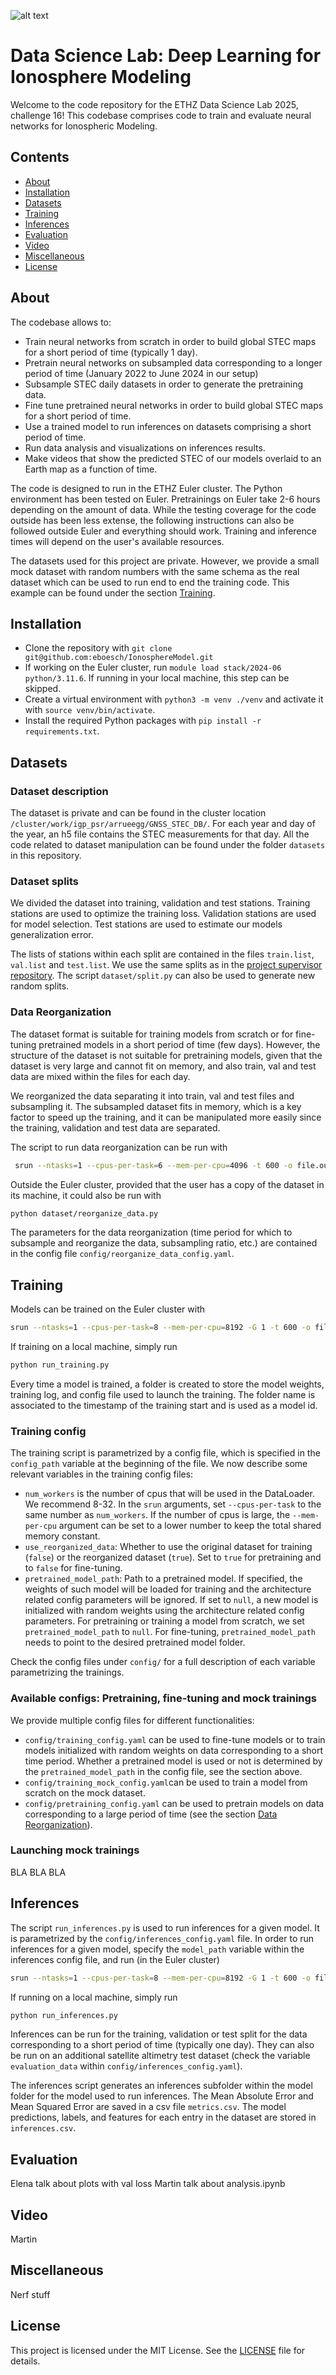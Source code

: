 ![alt text](video/ionosphere.png)


# Data Science Lab: Deep Learning for Ionosphere Modeling

Welcome to the code repository for the ETHZ Data Science Lab 2025, challenge 16! This codebase comprises code to train and evaluate neural networks for Ionospheric Modeling.

## Contents

- [About](#about)
- [Installation](#installation)
- [Datasets](#datasets)
- [Training](#training)
- [Inferences](#inferences)
- [Evaluation](#evaluation)
- [Video](#video)
- [Miscellaneous](#miscellaneous)
- [License](#license)


## About
The codebase allows to:
- Train neural networks from scratch in order to build global STEC maps for a short period of time (typically 1 day).
- Pretrain neural networks on subsampled data corresponding to a longer period of time (January 2022 to June 2024 in our setup)
- Subsample STEC daily datasets in order to generate the pretraining data.
- Fine tune pretrained neural networks in order to build global STEC maps for a short period of time.
- Use a trained model to run inferences on datasets comprising a short period of time.
- Run data analysis and visualizations on inferences results.
- Make videos that show the predicted STEC of our models overlaid to an Earth map as a function of time.

The code is designed to run in the ETHZ Euler cluster. The Python environment has been tested on Euler. Pretrainings on Euler take 2-6 hours depending on the amount of data. While the testing coverage for the code outside has been less extense, the following instructions can also be followed outside Euler and everything should work. Training and inference times will depend on the user's available resources.

The datasets used for this project are private. However, we provide a small mock dataset with random numbers with the same schema as the real dataset which can be used to run end to end the training code. This example can be found under the section [Training](#training).

## Installation
- Clone the repository with `git clone git@github.com:eboesch/IonosphereModel.git`
- If working on the Euler cluster, run `module load stack/2024-06 python/3.11.6`. If running in your local machine, this step can be skipped.
- Create a virtual environment with `python3 -m venv ./venv` and activate it with `source venv/bin/activate`.
- Install the required Python packages with `pip install -r requirements.txt`.

## Datasets

### Dataset description
The dataset is private and can be found in the cluster location `/cluster/work/igp_psr/arrueegg/GNSS_STEC_DB/`. For each year and day of the year, an h5 file contains the STEC measurements for that day. All the code related to dataset manipulation can be found under the folder `datasets` in this repository.

### Dataset splits
We divided the dataset into training, validation and test stations. Training stations are used to optimize the training loss. Validation stations are used for model selection. Test stations are used to estimate our models generalization error. 

The lists of stations within each split are contained in the files `train.list`, `val.list` and `test.list`. We use the same splits as in the [project supervisor repository](https://github.com/arrueegg/STEC_pretrained/tree/main). The script `dataset/split.py` can also be used to generate new random splits.

### Data Reorganization
The dataset format is suitable for training models from scratch or for fine-tuning pretrained models in a short period of time (few days). However, the structure of the dataset is not suitable for pretraining models, given that the dataset is very large and cannot fit on memory, and also train, val and test data are mixed within the files for each day.

We reorganized the data separating it into train, val and test files and subsampling it. The subsampled dataset fits in memory, which is a key factor to speed up the training, and it can be manipulated more easily since the training, validation and test data are separated.

The script to run data reorganization can be run with
```bash
 srun --ntasks=1 --cpus-per-task=6 --mem-per-cpu=4096 -t 600 -o file.out -e file.err python dataset/reorganize_data.py &
```
Outside the Euler cluster, provided that the user has a copy of the dataset in its machine, it could also be run with
```bash
python dataset/reorganize_data.py
```
The parameters for the data reorganization (time period for which to subsample and reorganize the data, subsampling ratio, etc.) are contained in the config file `config/reorganize_data_config.yaml`.

## Training

Models can be trained on the Euler cluster with
```bash
srun --ntasks=1 --cpus-per-task=8 --mem-per-cpu=8192 -G 1 -t 600 -o file.out -e file.err python run_training.py &
```
If training on a local machine, simply run
```bash
python run_training.py
```
Every time a model is trained, a folder is created to store the model weights, training log, and config file used to launch the training. The folder name is associated to the timestamp of the training start and is used as a model id. 

### Training config

The training script is parametrized by a config file, which is specified in the `config_path` variable at the beginning of the file. We now describe some relevant variables in the training config files:
- `num_workers` is the number of cpus that will be used in the DataLoader. We recommend 8-32. In the `srun` arguments, set `--cpus-per-task` to the same number as `num_workers`. If the number of cpus is large, the `--mem-per-cpu` argument can be set to a lower number to keep the total shared memory constant.
- `use_reorganized_data`: Whether to use the original dataset for training (`false`) or the reorganized dataset (`true`). Set to `true` for pretraining and to `false` for fine-tuning.
- `pretrained_model_path`: Path to a pretrained model. If specified, the weights of such model will be loaded for training and the architecture related config parameters will be ignored. If set to `null`, a new model is initialized with random weights using the architecture related config parameters. For pretraining or training a model from scratch, we set `pretrained_model_path` to `null`. For fine-tuning, `pretrained_model_path` needs to point to the desired pretrained model folder.

Check the config files under `config/` for a full description of each variable parametrizing the trainings.

### Available configs: Pretraining, fine-tuning and mock trainings

We provide multiple config files for different functionalities:

- `config/training_config.yaml` can be used to fine-tune models or to train models initialized with random weights on data corresponding to a short time period. Whether a pretrained model is used or not is determined by the `pretrained_model_path` in the config file, see the section above.
- `config/training_mock_config.yaml`can be used to train a model from scratch on the mock dataset.
- `config/pretraining_config.yaml` can be used to pretrain models on data corresponding to a large period of time (see the section [Data Reorganization](#data-reorganization)).


### Launching mock trainings
BLA BLA BLA



## Inferences
The script `run_inferences.py` is used to run inferences for a given model. It is parametrized by the `config/inferences_config.yaml` file. In order to run inferences for a given model, specify the `model_path` variable within the inferences config file, and run (in the Euler cluster)
```bash
srun --ntasks=1 --cpus-per-task=8 --mem-per-cpu=8192 -G 1 -t 600 -o file.out -e file.err python run_inferences.py &
```
If running on a local machine, simply run
```bash
python run_inferences.py
```
Inferences can be run for the training, validation or test split for the data corresponding to a short period of time (typically one day). They can also be run on an additional satellite altimetry test dataset (check the variable `evaluation_data` within `config/inferences_config.yaml`).

The inferences script generates an inferences subfolder within the model folder for the model used to run inferences. The Mean Absolute Error and Mean Squared Error are saved in a csv file `metrics.csv`. The model predictions, labels, and features for each entry in the dataset are stored in `inferences.csv`.

## Evaluation
Elena talk about plots with val loss
Martin talk about analysis.ipynb

## Video
Martin

## Miscellaneous
Nerf stuff

## License

This project is licensed under the MIT License. See the [LICENSE](LICENSE) file for details.